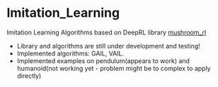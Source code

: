 # Imitation_Learning
Imitation Learning Algorithms based on DeepRL library [mushroom_rl](https://github.com/MushroomRL/mushroom-rl)


- Library and algorithms are still under development and testing!
- Implemented algorithms: GAIL, VAIL.
- Implemented examples on pendulum(appears to work) and humanoid(not working yet - problem might be to complex to apply directly)

